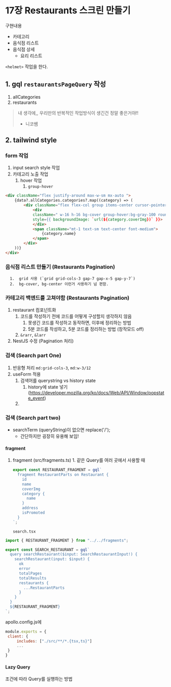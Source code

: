 # 17장 Restaurants 스크린 만들기

구현내용

- 카테고리
- 음식점 리스트
- 음식점 상세
  - 요리 리스트

`<helmet>` 작업을 한다.

## 1. gql `restaurantsPageQuery` 작성

1.  allCategories
2.  restaurants

> 내 생각에,, 우리만의 반복적인 작업방식이 생긴건 정말 좋은거야!!
>
> - 니코쌤

## 2. tailwind style

### form 작업

1.  input search style 작업
2.  카테고리 노출 작업
    1. hover 작업
       1. `group-hover`

```html
<div className="flex justify-around max-w-sm mx-auto ">
    {data?.allCategories.categories?.map((category) => (
        <div className="flex flex-col group items-center cursor-pointer">
            <div
            className=" w-16 h-16 bg-cover group-hover:bg-gray-100 rounded-full"
            style={{ backgroundImage: `url(${category.coverImg})` }}>
            </div>
            <span className="mt-1 text-sm text-center font-medium">
                {category.name}
            </span>
        </div>
    ))}
</div>
```

### 음식점 리스트 만들기 (Restaurants Pagination)

      1.  grid 사용 (`grid grid-cols-3 gap-7 gap-x-5 gap-y-7`)
      2.  bg-cover, bg-center 이런거 사용하기 넘 편함.

### 카테고리 백엔드를 고쳐야함 (Restaurants Pagination)

1. restaurant 컴포넌트화
   1. 코드를 작성하기 전에 코드를 어떻게 구성할지 생각하지 않음
      1. 못생긴 코드를 작성하고 동작하면, 이후에 정리하는 방법
      2. 5분 코드를 작성하고, 5분 코드를 정리하는 방법 (창작모드 off)
   2. `&rarr`, `&larr`
2. NestJS 수정 (Pagination 처리)

### 검색 (Search part One)

1. 반응형 처리 `md:grid-cols-3`, `md:w-3/12`
2. useForm 적용
   1. 검색어를 querystring vs history state
      1. history에 state 넣기 (https://developer.mozilla.org/ko/docs/Web/API/Window/popstate_event)
   2.

### 검색 (Search part two)

- searchTerm (queryString)이 없으면 replace('/');
  - 간단하지만 굉장히 유용해 보임!

#### fragment

1. fragment (src/fragments.ts) 1. 같은 Query를 여러 곳에서 사용할 때

   ```javascript
   export const RESTAURANT_FRAGMENT = gql`
     fragment RestaurantParts on Restaurant {
       id
       name
       coverImg
       category {
         name
       }
       address
       isPromoted
     }
   `;
   ```

   `search.tsx`

```javascript
import { RESTAURANT_FRAGMENT } from "../../fragments";

export const SEARCH_RESTAURANT = gql`
  query searchRestaurant($input: SearchRestaurantInput!) {
    searchRestaurant(input: $input) {
      ok
      error
      totalPages
      totalResults
      restaurants {
        ...RestaurantParts
      }
    }
  }
  ${RESTAURANT_FRAGMENT}
`;
```

apollo.config.js에

```javascript
module.exports = {
 client: {
     includes: ["./src/**/*.{tsx,ts}"]
     ...
 }
}
```

#### Lazy Query

조건에 따라 Query를 실행하는 방법

